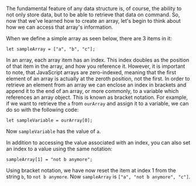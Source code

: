 The fundamental feature of any data structure is, of course, the ability to not only store data, but to be able to retrieve that data
on command. So, now that we've learned how to create an array, let's begin to think about how we can access that array's information.

When we define a simple array as seen below, there are 3 items in it:

```
let sampleArray = ["a", "b", "c"];
```

In an array, each array item has an index. This index doubles as the position of that item in the array, and how you reference it.
However, it is important to note, that JavaScript arrays are zero-indexed, meaning that the first element of an array is actually at
the zeroth position, not the first. In order to retrieve an element from an array we can enclose an index in brackets and append it to
the end of an array, or more commonly, to a variable which references an array object. This is known as bracket notation. For example,
if we want to retrieve the `a` from `ourArray` and assign it to a variable, we can do so with the following code:

```
let sampleVariable = ourArray[0];
```

Now `sampleVariable` has the value of `a`.

In addition to accessing the value associated with an index, you can also set an index to a value using the same notation:

```
sampleArray[1] = "not b anymore";
```

Using bracket notation, we have now reset the item at index 1 from the string `b`, to `not b anymore`. Now `sampleArray` is
`["a", "not b anymore", "c"]`.